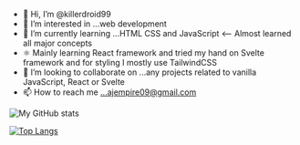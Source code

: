 - 👋 Hi, I’m @killerdroid99
- 👀 I’m interested in ...web development
- 🌱 I’m currently learning ...HTML CSS and JavaScript <-- Almost learned all major concepts
- ⚛️ Mainly learning React framework and tried my hand on Svelte framework and for styling I mostly use TailwindCSS
- 💞️ I’m looking to collaborate on ...any projects related to vanilla JavaScript, React or Svelte
- 📫 How to reach me ...ajempire09@gmail.com

![My GitHub stats](https://github-readme-stats.vercel.app/api?username=killerdroid99&show_icons=true&theme=cobalt)

[![Top Langs](https://github-readme-stats.vercel.app/api/top-langs/?username=killerdroid99&layout=compact&theme=cobalt)](https://github.com/killerdroid99/github-readme-stats)
<!---
killerdroid99/killerdroid99 is a ✨ special ✨ repository because its `README.md` (this file) appears on your GitHub profile.
You can click the Preview link to take a look at your changes.
--->
